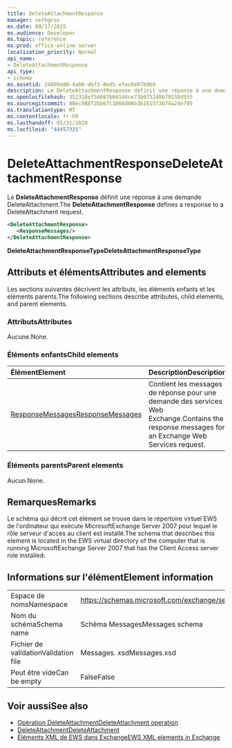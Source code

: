 ```yaml
---
title: DeleteAttachmentResponse
manager: sethgros
ms.date: 09/17/2015
ms.audience: Developer
ms.topic: reference
ms.prod: office-online-server
localization_priority: Normal
api_name:
- DeleteAttachmentResponse
api_type:
- schema
ms.assetid: 24099a88-4ab6-4bf3-8ed5-efec8e07b9b9
description: Le DeleteAttachmentResponse définit une réponse à une demande DeleteAttachment.
ms.openlocfilehash: 352318ef54687b0d1d4ce73b075248b79238d555
ms.sourcegitcommit: 88ec988f2bb67c1866d06b361615f3674a24e795
ms.translationtype: MT
ms.contentlocale: fr-FR
ms.lasthandoff: 05/31/2020
ms.locfileid: "44457325"
---
```

# <a name="deleteattachmentresponse"></a><span data-ttu-id="b14ec-103">DeleteAttachmentResponse</span><span class="sxs-lookup"><span data-stu-id="b14ec-103">DeleteAttachmentResponse</span></span>

<span data-ttu-id="b14ec-104">Le **DeleteAttachmentResponse** définit une réponse à une demande DeleteAttachment.</span><span class="sxs-lookup"><span data-stu-id="b14ec-104">The **DeleteAttachmentResponse** defines a response to a DeleteAttachment request.</span></span> 
  
```xml
<DeleteAttachmentResponse>
   <ResponseMessages/>
</DeleteAttachmentResponse>
```

<span data-ttu-id="b14ec-105">**DeleteAttachmentResponseType**</span><span class="sxs-lookup"><span data-stu-id="b14ec-105">**DeleteAttachmentResponseType**</span></span>

## <a name="attributes-and-elements"></a><span data-ttu-id="b14ec-106">Attributs et éléments</span><span class="sxs-lookup"><span data-stu-id="b14ec-106">Attributes and elements</span></span>

<span data-ttu-id="b14ec-107">Les sections suivantes décrivent les attributs, les éléments enfants et les éléments parents.</span><span class="sxs-lookup"><span data-stu-id="b14ec-107">The following sections describe attributes, child elements, and parent elements.</span></span>
  
### <a name="attributes"></a><span data-ttu-id="b14ec-108">Attributs</span><span class="sxs-lookup"><span data-stu-id="b14ec-108">Attributes</span></span>

<span data-ttu-id="b14ec-109">Aucune.</span><span class="sxs-lookup"><span data-stu-id="b14ec-109">None.</span></span>
  
### <a name="child-elements"></a><span data-ttu-id="b14ec-110">Éléments enfants</span><span class="sxs-lookup"><span data-stu-id="b14ec-110">Child elements</span></span>

|<span data-ttu-id="b14ec-111">**Élément**</span><span class="sxs-lookup"><span data-stu-id="b14ec-111">**Element**</span></span>|<span data-ttu-id="b14ec-112">**Description**</span><span class="sxs-lookup"><span data-stu-id="b14ec-112">**Description**</span></span>|
|:-----|:-----|
|[<span data-ttu-id="b14ec-113">ResponseMessages</span><span class="sxs-lookup"><span data-stu-id="b14ec-113">ResponseMessages</span></span>](responsemessages.md) <br/> |<span data-ttu-id="b14ec-114">Contient les messages de réponse pour une demande des services Web Exchange.</span><span class="sxs-lookup"><span data-stu-id="b14ec-114">Contains the response messages for an Exchange Web Services request.</span></span>  <br/> |
   
### <a name="parent-elements"></a><span data-ttu-id="b14ec-115">Éléments parents</span><span class="sxs-lookup"><span data-stu-id="b14ec-115">Parent elements</span></span>

<span data-ttu-id="b14ec-116">Aucun.</span><span class="sxs-lookup"><span data-stu-id="b14ec-116">None.</span></span>
  
## <a name="remarks"></a><span data-ttu-id="b14ec-117">Remarques</span><span class="sxs-lookup"><span data-stu-id="b14ec-117">Remarks</span></span>

<span data-ttu-id="b14ec-118">Le schéma qui décrit cet élément se trouve dans le répertoire virtuel EWS de l'ordinateur qui exécute MicrosoftExchange Server 2007 pour lequel le rôle serveur d'accès au client est installé.</span><span class="sxs-lookup"><span data-stu-id="b14ec-118">The schema that describes this element is located in the EWS virtual directory of the computer that is running MicrosoftExchange Server 2007 that has the Client Access server role installed.</span></span>
  
## <a name="element-information"></a><span data-ttu-id="b14ec-119">Informations sur l'élément</span><span class="sxs-lookup"><span data-stu-id="b14ec-119">Element information</span></span>

|||
|:-----|:-----|
|<span data-ttu-id="b14ec-120">Espace de noms</span><span class="sxs-lookup"><span data-stu-id="b14ec-120">Namespace</span></span>  <br/> |https://schemas.microsoft.com/exchange/services/2006/messages  <br/> |
|<span data-ttu-id="b14ec-121">Nom du schéma</span><span class="sxs-lookup"><span data-stu-id="b14ec-121">Schema name</span></span>  <br/> |<span data-ttu-id="b14ec-122">Schéma Messages</span><span class="sxs-lookup"><span data-stu-id="b14ec-122">Messages schema</span></span>  <br/> |
|<span data-ttu-id="b14ec-123">Fichier de validation</span><span class="sxs-lookup"><span data-stu-id="b14ec-123">Validation file</span></span>  <br/> |<span data-ttu-id="b14ec-124">Messages. xsd</span><span class="sxs-lookup"><span data-stu-id="b14ec-124">Messages.xsd</span></span>  <br/> |
|<span data-ttu-id="b14ec-125">Peut être vide</span><span class="sxs-lookup"><span data-stu-id="b14ec-125">Can be empty</span></span>  <br/> |<span data-ttu-id="b14ec-126">False</span><span class="sxs-lookup"><span data-stu-id="b14ec-126">False</span></span>  <br/> |
   
## <a name="see-also"></a><span data-ttu-id="b14ec-127">Voir aussi</span><span class="sxs-lookup"><span data-stu-id="b14ec-127">See also</span></span>

- [<span data-ttu-id="b14ec-128">Opération DeleteAttachment</span><span class="sxs-lookup"><span data-stu-id="b14ec-128">DeleteAttachment operation</span></span>](deleteattachment-operation.md)  
- [<span data-ttu-id="b14ec-129">DeleteAttachment</span><span class="sxs-lookup"><span data-stu-id="b14ec-129">DeleteAttachment</span></span>](deleteattachment.md)
- [<span data-ttu-id="b14ec-130">Éléments XML de EWS dans Exchange</span><span class="sxs-lookup"><span data-stu-id="b14ec-130">EWS XML elements in Exchange</span></span>](ews-xml-elements-in-exchange.md)

